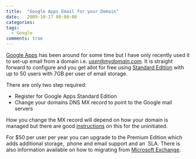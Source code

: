 ```yaml
---
title:  "Google Apps Email for your Domain"
date:   2009-10-17 00:00:00
categories:
tags:
  - Google
comments: true
---
```

<a title="Google Apps" href="http://www.google.com/apps/" target="_blank">Google Apps</a> has been around for some time but I have only recently used it to set-up email from a domain i.e. *user@mydomain.com*. It is straight forward to configure and you get allot for free using <a title="Google Apps Standard Edition" href="http://www.google.com/apps/intl/en/group/index.html" target="_blank">Standard Edition</a> with up to 50 users with 7GB per user of email storage.

There are only two step required:

* Register for Google Apps Standard Edition
* Change your domains DNS MX record to point to the Google mail servers

How you change the MX record will depend on how your domain is managed but there are good <a title=" Setting up email delivery" href="http://www.google.com/support/a/bin/answer.py?hl=en&amp;answer=33352" target="_blank">instructions</a> on this for the uninitiated.

For $50 per user per year you can upgrade  to the Premium Edition  which adds additional storage,  phone and email support and an  SLA. There is also information available on how to migrating from <a title="Switch from Microsoft Exchange to Google Apps" href="http://www.google.com/apps/intl/en/business/switch_exchange.html" target="_blank">Microsoft Exchange</a>.

